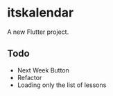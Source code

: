 # itskalendar

A new Flutter project.

## Todo
- Next Week Button
- Refactor
- Loading only the list of lessons